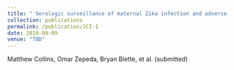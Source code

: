 ```yaml
---
title: " Serologic surveillance of maternal Zika infection and adverse fetal outcomes in a prospective cohort in León, Nicaragua during the peak of the Zika epidemic*"
collection: publications
permalink: /publication/JCI-1
date: 2019-09-09
venue: "TBD"
---
```


Matthew Collins, Omar Zepeda, Bryan Blette, et al. (submitted)
